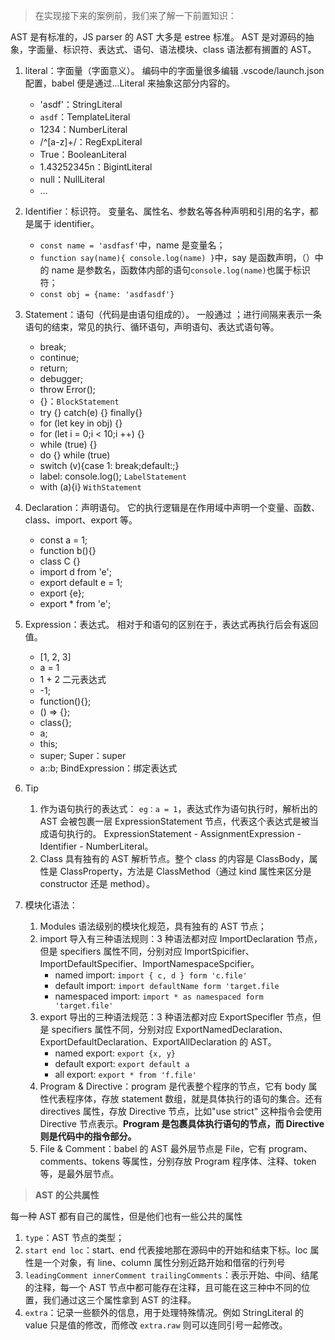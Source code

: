> 在实现接下来的案例前，我们来了解一下前置知识：

AST 是有标准的，JS parser 的 AST 大多是 estree 标准。
AST 是对源码的抽象，字面量、标识符、表达式、语句、语法模块、class 语法都有搁置的 AST。

1. literal：字面量（字面意义）。
   编码中的字面量很多编辑 .vscode/launch.json 配置，babel 便是通过...Literal 来抽象这部分内容的。

   - 'asdf'：StringLiteral
   - `asdf`：TemplateLiteral
   - 1234：NumberLiteral
   - /^[a-z]+/：RegExpLiteral
   - True：BooleanLiteral
   - 1.43252345n：BigintLiteral
   - null：NullLiteral
   - ...

2. Identifier：标识符。
   变量名、属性名、参数名等各种声明和引用的名字，都是属于 identifier。

   - `const name = 'asdfasf'`中，name 是变量名；
   - `function say(name){ console.log(name) }`中，say 是函数声明，（）中的 name 是参数名，函数体内部的语句`console.log(name)`也属于标识符；
   - `const obj = {name: 'asdfasdf'}`

3. Statement：语句（代码是由语句组成的）。
   一般通过 ；进行间隔来表示一条语句的结束，常见的执行、循环语句，声明语句、表达式语句等。

   - break;
   - continue;
   - return;
   - debugger;
   - throw Error();
   - {}：`BlockStatement`
   - try {} catch(e) {} finally{}
   - for (let key in obj) {}
   - for (let i = 0;i < 10;i ++) {}
   - while (true) {}
   - do {} while (true)
   - switch (v){case 1: break;default:;}
   - label: console.log(); `LabelStatement`
   - with (a){i} `WithStatement`

4. Declaration：声明语句。
   它的执行逻辑是在作用域中声明一个变量、函数、class、import、export 等。

   - const a = 1;
   - function b(){}
   - class C {}
   - import d from 'e';
   - export default e = 1;
   - export {e};
   - export \* from 'e';

5. Expression：表达式。
   相对于和语句的区别在于，表达式再执行后会有返回值。

   - [1, 2, 3]
   - a = 1
   - 1 + 2 二元表达式
   - -1;
   - function(){};
   - () => {};
   - class{};
   - a;
   - this;
   - super; Super：super
   - a::b; BindExpression：绑定表达式

6. Tip

   1. 作为语句执行的表达式：
      `eg：a = 1`，表达式作为语句执行时，解析出的 AST 会被包裹一层 ExpressionStatement 节点，代表这个表达式是被当成语句执行的。
      ExpressionStatement - AssignmentExpression - Identifier - NumberLiteral。
   2. Class 具有独有的 AST 解析节点。整个 class 的内容是 ClassBody，属性是 ClassProperty，方法是 ClassMethod（通过 kind 属性来区分是 constructor 还是 method）。

7. 模块化语法：
   1. Modules 语法级别的模块化规范，具有独有的 AST 节点；
   2. import 导入有三种语法规则：3 种语法都对应 ImportDeclaration 节点，但是 specifiers 属性不同，分别对应 ImportSpicifier、ImportDefaultSpecifier、ImportNamespaceSpcifier。
      - named import: `import { c, d } form 'c.file'`
      - default import: `import defaultName form 'target.file`
      - namespaced import: `import * as namespaced form 'target.file'`
   3. export 导出的三种语法规范：3 种语法都对应 ExportSpecifler 节点，但是 specifiers 属性不同，分别对应 ExportNamedDeclaration、ExportDefaultDeclaration、ExportAllDeclaration 的 AST。
      - named export: `export {x, y}`
      - default export: `export default a`
      - all export: `export * from 'f.file'`
   4. Program & Directive：program 是代表整个程序的节点，它有 body 属性代表程序体，存放 statement 数组，就是具体执行的语句的集合。还有 directives 属性，存放 Directive 节点，比如"use strict" 这种指令会使用 Directive 节点表示。**Program 是包裹具体执行语句的节点，而 Directive 则是代码中的指令部分。**
   5. File & Comment：babel 的 AST 最外层节点是 File，它有 program、comments、tokens 等属性，分别存放 Program 程序体、注释、token 等，是最外层节点。

> **AST 的公共属性**

每一种 AST 都有自己的属性，但是他们也有一些公共的属性

1. `type`：AST 节点的类型；
2. `start end loc`：start、end 代表接地那在源码中的开始和结束下标。loc 属性是一个对象，有 line、column 属性分别近路开始和借宿的行列号
3. `leadingComment innerComment trailingComments`：表示开始、中间、结尾的注释，每一个 AST 节点中都可能存在注释，且可能在这三种中不同的位置，我们通过这三个属性拿到 AST 的注释。
4. `extra`：记录一些额外的信息，用于处理特殊情况。例如 StringLiteral 的 value 只是值的修改，而修改 `extra.raw` 则可以连同引号一起修改。
